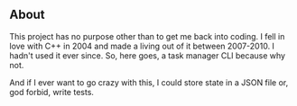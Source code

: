   ## About

  This project has no purpose other than to get me back into coding.
  I fell in love with C++ in 2004 and made a living out of it between 2007-2010. I hadn't used it ever since.
  So, here goes, a task manager CLI because why not.

  And if I ever want to go crazy with this, I could store state in a JSON file or, god forbid, write tests.
